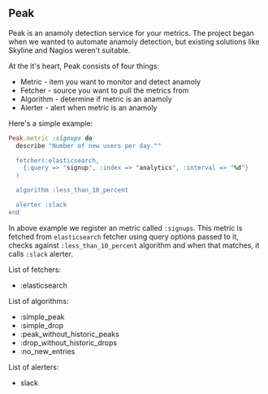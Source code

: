 Peak
----

Peak is an anamoly detection service for your metrics. The project began when we wanted to automate anamoly detection, but existing solutions like Skyline and Nagios weren't suitable.

At the it's heart, Peak consists of four things:

* Metric    - item you want to monitor and detect anamoly
* Fetcher   - source you want to pull the metrics from
* Algorithm - determine if metric is an anamoly
* Alerter   - alert when metric is an anamoly

Here's a simple example:

```ruby
Peak.metric :signups do
  describe "Number of new users per day.""

  fetcher(:elasticsearch,
    {:query => "signup", :index => "analytics", :interval => "%d"}
  )

  algorithm :less_than_10_percent

  alerter :slack
end
```

In above example we register an metric called `:signups`. This metric is fetched from `elasticsearch` fetcher using query options passed to it, checks against `:less_than_10_percent` algorithm and when that matches, it calls `:slack` alerter.

List of fetchers:
* :elasticsearch

List of algorithms:
* :simple_peak
* :simple_drop
* :peak_without_historic_peaks
* :drop_without_historic_drops
* :no_new_entries

List of alerters:
* slack
